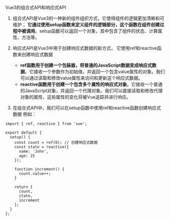 Vue3的组合式API和响应式API
1. 组合式API是Vue3的一种新的组件组织方式，它使得组件的逻辑更加清晰和可维护；
**它通过使用setup函数来定义组件的逻辑部分，这个函数在组件创建过程中被调用**。setup函数可以返回一个对象，其中包含了组件的状态、计算属性、方法等。

2. 响应式API是Vue3中用于创建响应式数据的新方式， 它使用ref和reactive函数来创建响应式数据
    - **ref函数用于创建一个包装器，将普通的JavaScript数据变成响应式数据**。它接收一个参数作为初始值，并返回一个包含value属性的对象。我们可以通过读取和修改value属性来访问和更新这个响应式数据。
    - **reactive函数用于创建一个包含多个属性的响应式对象**。它接收一个普通的JavaScript对象，并返回一个代理对象。我们可以直接读取和修改代理对象的属性，这些属性的变化将被Vue追踪并进行响应。

3. 在组合式API中，我们可以在setup函数中使用ref和reactive函数创建响应式数据
例如：
```
import { ref, reactive } from 'vue';

export default {
  setup() {
    const count = ref(0); // 创建响应式数据
    const state = reactive({
      name: 'John',
      age: 25
    });

    function increment() {
      count.value++;
    }

    return {
      count,
      state,
      increment
    };
  }
};
```